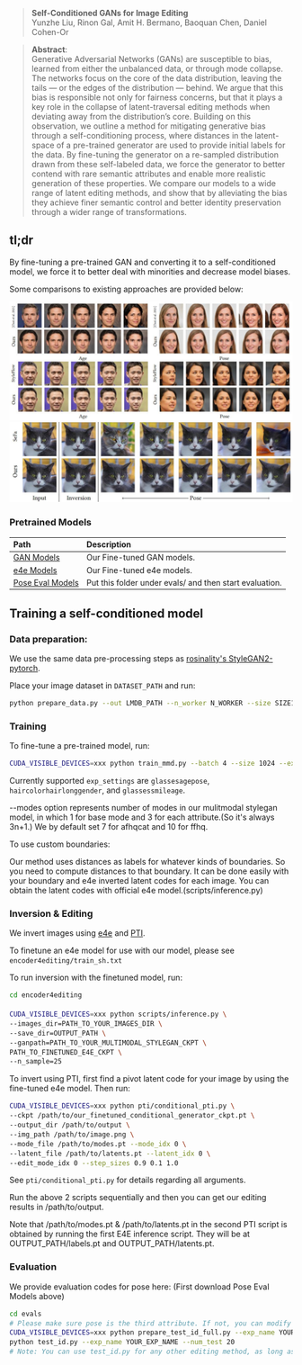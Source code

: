 > **Self-Conditioned GANs for Image Editing**<br>
> Yunzhe Liu, Rinon Gal, Amit H. Bermano, Baoquan Chen, Daniel Cohen-Or <br>

>**Abstract**: <br>
> Generative Adversarial Networks (GANs) are susceptible to bias, learned from either the unbalanced data, or through mode collapse. The networks focus on the core of the data distribution, leaving the tails — or the edges of the distribution — behind. We argue that this bias is responsible not only for fairness concerns, but that it plays a key role in the collapse of latent-traversal editing methods when deviating away from the distribution’s core.
Building on this observation, we outline a method for mitigating generative bias through a self-conditioning process, where distances in the latent-space of a pre-trained generator are used to provide initial labels for the data. By fine-tuning the generator on a re-sampled distribution drawn from these self-labeled data, we force the generator to better contend with rare semantic attributes and enable more realistic generation of these properties.
We compare our models to a wide range of latent editing methods, and show that by alleviating the bias they achieve finer semantic control and better identity preservation through a wider range of transformations.

## tl;dr
By fine-tuning a pre-trained GAN and converting it to a self-conditioned model, we force it to better deal with minorities and decrease model biases.

Some comparisons to existing approaches are provided below:

![](img/comparisons.jpg)
![](img/cats.jpg)

### Pretrained Models
| Path | Description
| :--- | :----------
|[GAN Models](https://drive.google.com/drive/folders/10GB6M6PMmrmt_VAiHV_kfXcwIW1uKnzJ?usp=sharing)  | Our Fine-tuned GAN models.
|[e4e Models](https://drive.google.com/drive/folders/1oxSBeIroTATN5b0y2KvyoEyQxCcDElKl?usp=sharing)  | Our Fine-tuned e4e models.
|[Pose Eval Models](https://drive.google.com/drive/folders/1_m0FtY8Fh0Od6vUlF1YdIssB1AHphnnZ?usp=sharing)  | Put this folder under evals/ and then start evaluation.

## Training a self-conditioned model

### Data preparation:
We use the same data pre-processing steps as [rosinality's StyleGAN2-pytorch](https://github.com/rosinality/stylegan2-pytorch).

Place your image dataset in `DATASET_PATH` and run:

```bash
python prepare_data.py --out LMDB_PATH --n_worker N_WORKER --size SIZE1,SIZE2,SIZE3,... DATASET_PATH
```

### Training

To fine-tune a pre-trained model, run:

```bash
CUDA_VISIBLE_DEVICES=xxx python train_mmd.py --batch 4 --size 1024 --exp_name YOUR_EXP_NAME PATH_TO_LMDB_DATASET --ckpt PATH_TO_OFFICIAL_CKPT --channel_multiplier 2 --md_d 0.5 --md_g 0.5 --exp_setting YOUR_EXP_SETTING
```

Currently supported `exp_settings` are `glassesagepose`, `haircolorhairlonggender`, and `glassessmileage`.

--modes option represents number of modes in our mulitmodal stylegan model, in which 1 for base mode and 3 for each attribute.(So it's always 3n+1.) We by default set 7 for afhqcat and 10 for ffhq.

To use custom boundaries:

Our method uses distances as labels for whatever kinds of boundaries. So you need to compute distances to that boundary. It can be done easily with your boundary and e4e inverted latent codes for each image. You can obtain the latent codes with official e4e model.(scripts/inference.py)

### Inversion & Editing

We invert images using [e4e](https://github.com/omertov/encoder4editing) and [PTI](https://github.com/danielroich/PTI).

To finetune an e4e model for use with our model, please see `encoder4editing/train_sh.txt`

To run inversion with the finetuned model, run:
```bash
cd encoder4editing

CUDA_VISIBLE_DEVICES=xxx python scripts/inference.py \
--images_dir=PATH_TO_YOUR_IMAGES_DIR \
--save_dir=OUTPUT_PATH \
--ganpath=PATH_TO_YOUR_MULTIMODAL_STYLEGAN_CKPT \
PATH_TO_FINETUNED_E4E_CKPT \
--n_sample=25
```

To invert using PTI, first find a pivot latent code for your image by using the fine-tuned e4e model. Then run:
```bash
CUDA_VISIBLE_DEVICES=xxx python pti/conditional_pti.py \
--ckpt /path/to/our_finetuned_conditional_generator_ckpt.pt \
--output_dir /path/to/output \
--img_path /path/to/image.png \
--mode_file /path/to/modes.pt --mode_idx 0 \
--latent_file /path/to/latents.pt --latent_idx 0 \
--edit_mode_idx 0 --step_sizes 0.9 0.1 1.0
```

See `pti/conditional_pti.py` for details regarding all arguments.

Run the above 2 scripts sequentially and then you can get our editing results in /path/to/output.

Note that /path/to/modes.pt & /path/to/latents.pt in the second PTI script is obtained by running the first E4E inference script. They will be at OUTPUT_PATH/labels.pt and OUTPUT_PATH/latents.pt.


 ### Evaluation
 We provide evaluation codes for pose here:
 (First download Pose Eval Models above)
```bash
cd evals
# Please make sure pose is the third attribute. If not, you can modify prepare_test_id_full.py from line 28 to line 39.
CUDA_VISIBLE_DEVICES=xxx python prepare_test_id_full.py --exp_name YOUR_EXP_NAME --iter YOUR_CKPT_ITERATIONS --mmd --size 1024 --num_test 2000
python test_id.py --exp_name YOUR_EXP_NAME --num_test 20
# Note: You can use test_id.py for any other editing method, as long as you do preparations like prepare_test_id_full.py does for our method. 
```

